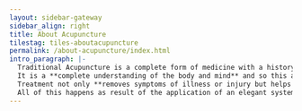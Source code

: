 ```yaml
---
layout: sidebar-gateway
sidebar_align: right
title: About Acupuncture
tilestag: tiles-aboutacupuncture
permalink: /about-acupuncture/index.html
intro_paragraph: |-
  Traditional Acupuncture is a complete form of medicine with a history of continuous clinical practise and refinement reaching back over 2000 years.
  It is a **complete understanding of the body and mind** and so this allows Acupuncture to offer care for both body and mind. 
  Treatment not only **removes symptoms of illness or injury but helps patients feeling better emotionally**. 
  All of this happens as result of the application of an elegant system of medicine that works to stimulate the body's own natural healing mechanisms.
---
```

